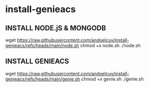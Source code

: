 # install-genieacs

## INSTALL NODE.jS & MONGODB

wget https://raw.githubusercontent.com/andoelcuy/install-genieacs/refs/heads/main/node.sh
chmod +x node.sh
./node.sh

## INSTALL GENIEACS

wget https://raw.githubusercontent.com/andoelcuy/install-genieacs/refs/heads/main/genie.sh
chmod +x genie.sh
./genie.sh
